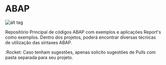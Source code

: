 # ABAP
![alt tag](https://github.com/gabrielsouzasys/ABAP/blob/master/Saplogo.png)

Repositório Principal de códigos ABAP com exemplos e aplicações Report's como exemplos.
Dentro dos projetos, poderá encontrar diversas técnicas de utilização das sintaxes ABAP.

:Rocket: Caso tenham sugestões, apenas solicito sugestões de Pulls com pasta separada para seu projeto. 




